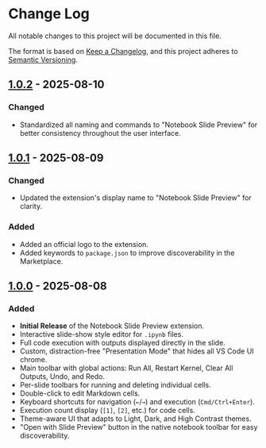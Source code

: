 # Change Log

All notable changes to this project will be documented in this file.

The format is based on [Keep a Changelog](https://keepachangelog.com/en/1.0.0/),
and this project adheres to [Semantic Versioning](https://semver.org/spec/v2.0.0.html).

## [1.0.2] - 2025-08-10

### Changed
- Standardized all naming and commands to "Notebook Slide Preview" for better consistency throughout the user interface.

## [1.0.1] - 2025-08-09

### Changed
- Updated the extension's display name to "Notebook Slide Preview" for clarity.

### Added
- Added an official logo to the extension.
- Added keywords to `package.json` to improve discoverability in the Marketplace.

## [1.0.0] - 2025-08-08

### Added

- **Initial Release** of the  Notebook Slide Preview extension.
- Interactive slide-show style editor for `.ipynb` files.
- Full code execution with outputs displayed directly in the slide.
- Custom, distraction-free "Presentation Mode" that hides all VS Code UI chrome.
- Main toolbar with global actions: Run All, Restart Kernel, Clear All Outputs, Undo, and Redo.
- Per-slide toolbars for running and deleting individual cells.
- Double-click to edit Markdown cells.
- Keyboard shortcuts for navigation (`←`/`→`) and execution (`Cmd/Ctrl+Enter`).
- Execution count display (`[1]`, `[2]`, etc.) for code cells.
- Theme-aware UI that adapts to Light, Dark, and High Contrast themes.
- "Open with Slide Preview" button in the native notebook toolbar for easy discoverability.

[1.0.0]: https://github.com/GeorgiaDimaki/ipynb-slide-preview/releases/tag/v1.0.0
[1.0.1]: https://github.com/GeorgiaDimaki/ipynb-slide-preview/compare/v1.0.0...v1.0.1
[1.0.2]: https://github.com/GeorgiaDimaki/ipynb-slide-preview/compare/v1.0.1...v1.0.2